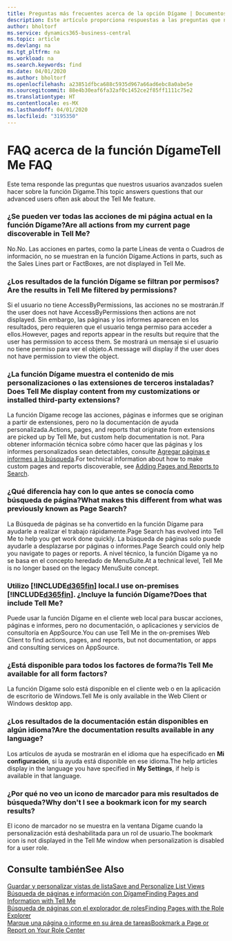 ```yaml
---
title: Preguntas más frecuentes acerca de la opción Dígame | Documentos de Microsoft
description: Este artículo proporciona respuestas a las preguntas que nuestros socios y clientes suelen hacer sobre la función Dígame.
author: bholtorf
ms.service: dynamics365-business-central
ms.topic: article
ms.devlang: na
ms.tgt_pltfrm: na
ms.workload: na
ms.search.keywords: find
ms.date: 04/01/2020
ms.author: bholtorf
ms.openlocfilehash: a23851dfbca688c5935d967a66ad6ebc8a0abe5e
ms.sourcegitcommit: 88e4b30eaf6fa32af0c1452ce2f85ff1111c75e2
ms.translationtype: HT
ms.contentlocale: es-MX
ms.lasthandoff: 04/01/2020
ms.locfileid: "3195350"
---
```

# <a name="tell-me-faq"></a><span data-ttu-id="702a7-103">FAQ acerca de la función Dígame</span><span class="sxs-lookup"><span data-stu-id="702a7-103">Tell Me FAQ</span></span>
<span data-ttu-id="702a7-104">Este tema responde las preguntas que nuestros usuarios avanzados suelen hacer sobre la función Dígame.</span><span class="sxs-lookup"><span data-stu-id="702a7-104">This topic answers questions that our advanced users often ask about the Tell Me feature.</span></span>

### <a name="are-all-actions-from-my-current-page-discoverable-in-tell-me"></a><span data-ttu-id="702a7-105">¿Se pueden ver todas las acciones de mi página actual en la función Dígame?</span><span class="sxs-lookup"><span data-stu-id="702a7-105">Are all actions from my current page discoverable in Tell Me?</span></span>
<span data-ttu-id="702a7-106">No.</span><span class="sxs-lookup"><span data-stu-id="702a7-106">No.</span></span> <span data-ttu-id="702a7-107">Las acciones en partes, como la parte Líneas de venta o Cuadros de información, no se muestran en la función Dígame.</span><span class="sxs-lookup"><span data-stu-id="702a7-107">Actions in parts, such as the Sales Lines part or FactBoxes, are not displayed in Tell Me.</span></span>

### <a name="are-the-results-in-tell-me-filtered-by-permissions"></a><span data-ttu-id="702a7-108">¿Los resultados de la función Dígame se filtran por permisos?</span><span class="sxs-lookup"><span data-stu-id="702a7-108">Are the results in Tell Me filtered by permissions?</span></span>
<span data-ttu-id="702a7-109">Si el usuario no tiene AccessByPermissions, las acciones no se mostrarán.</span><span class="sxs-lookup"><span data-stu-id="702a7-109">If the user does not have AccessByPermissions then actions are not displayed.</span></span> <span data-ttu-id="702a7-110">Sin embargo, las páginas y los informes aparecen en los resultados, pero requieren que el usuario tenga permiso para acceder a ellos.</span><span class="sxs-lookup"><span data-stu-id="702a7-110">However, pages and reports appear in the results but require that the user has permission to access them.</span></span> <span data-ttu-id="702a7-111">Se mostrará un mensaje si el usuario no tiene permiso para ver el objeto.</span><span class="sxs-lookup"><span data-stu-id="702a7-111">A message will display if the user does not have permission to view the object.</span></span>

### <a name="does-tell-me-display-content-from-my-customizations-or-installed-third-party-extensions"></a><span data-ttu-id="702a7-112">¿La función Dígame muestra el contenido de mis personalizaciones o las extensiones de terceros instaladas?</span><span class="sxs-lookup"><span data-stu-id="702a7-112">Does Tell Me display content from my customizations or installed third-party extensions?</span></span>
<span data-ttu-id="702a7-113">La función Dígame recoge las acciones, páginas e informes que se originan a partir de extensiones, pero no la documentación de ayuda personalizada.</span><span class="sxs-lookup"><span data-stu-id="702a7-113">Actions, pages, and reports that originate from extensions are picked up by Tell Me, but custom help documentation is not.</span></span> <span data-ttu-id="702a7-114">Para obtener información técnica sobre cómo hacer que las páginas y los informes personalizados sean detectables, consulte [Agregar páginas e informes a la búsqueda](/dynamics365/business-central/dev-itpro/developer/devenv-al-menusuite-functionality).</span><span class="sxs-lookup"><span data-stu-id="702a7-114">For technical information about how to make custom pages and reports discoverable, see [Adding Pages and Reports to Search](/dynamics365/business-central/dev-itpro/developer/devenv-al-menusuite-functionality).</span></span>

### <a name="what-makes-this-different-from-what-was-previously-known-as-page-search"></a><span data-ttu-id="702a7-115">¿Qué diferencia hay con lo que antes se conocía como búsqueda de página?</span><span class="sxs-lookup"><span data-stu-id="702a7-115">What makes this different from what was previously known as Page Search?</span></span>
<span data-ttu-id="702a7-116">La Búsqueda de páginas se ha convertido en la función Dígame para ayudarle a realizar el trabajo rápidamente.</span><span class="sxs-lookup"><span data-stu-id="702a7-116">Page Search has evolved into Tell Me to help you get work done quickly.</span></span> <span data-ttu-id="702a7-117">La búsqueda de páginas solo puede ayudarle a desplazarse por páginas o informes.</span><span class="sxs-lookup"><span data-stu-id="702a7-117">Page Search could only help you navigate to pages or reports.</span></span> <span data-ttu-id="702a7-118">A nivel técnico, la función Dígame ya no se basa en el concepto heredado de MenuSuite.</span><span class="sxs-lookup"><span data-stu-id="702a7-118">At a technical level, Tell Me is no longer based on the legacy MenuSuite concept.</span></span>

### <a name="i-use-on-premises-d365fin-does-that-include-tell-me"></a><span data-ttu-id="702a7-119">Utilizo [!INCLUDE[d365fin](includes/d365fin_md.md)] local.</span><span class="sxs-lookup"><span data-stu-id="702a7-119">I use on-premises [!INCLUDE[d365fin](includes/d365fin_md.md)].</span></span> <span data-ttu-id="702a7-120">¿Incluye la función Dígame?</span><span class="sxs-lookup"><span data-stu-id="702a7-120">Does that include Tell Me?</span></span>
<span data-ttu-id="702a7-121">Puede usar la función Dígame en el cliente web local para buscar acciones, páginas e informes, pero no documentación, o aplicaciones y servicios de consultoría en AppSource.</span><span class="sxs-lookup"><span data-stu-id="702a7-121">You can use Tell Me in the on-premises Web Client to find actions, pages, and reports, but not documentation, or apps and consulting services on AppSource.</span></span>

### <a name="is-tell-me-available-for-all-form-factors"></a><span data-ttu-id="702a7-122">¿Está disponible para todos los factores de forma?</span><span class="sxs-lookup"><span data-stu-id="702a7-122">Is Tell Me available for all form factors?</span></span>
<span data-ttu-id="702a7-123">La función Dígame solo está disponible en el cliente web o en la aplicación de escritorio de Windows.</span><span class="sxs-lookup"><span data-stu-id="702a7-123">Tell Me is only available in the Web Client or Windows desktop app.</span></span>

### <a name="are-the-documentation-results-available-in-any-language"></a><span data-ttu-id="702a7-124">¿Los resultados de la documentación están disponibles en algún idioma?</span><span class="sxs-lookup"><span data-stu-id="702a7-124">Are the documentation results available in any language?</span></span>
<span data-ttu-id="702a7-125">Los artículos de ayuda se mostrarán en el idioma que ha especificado en **Mi configuración**, si la ayuda está disponible en ese idioma.</span><span class="sxs-lookup"><span data-stu-id="702a7-125">The help articles display in the language you have specified in **My Settings**, if help is available in that language.</span></span>

### <a name="why-dont-i-see-a-bookmark-icon-for-my-search-results"></a><span data-ttu-id="702a7-126">¿Por qué no veo un icono de marcador para mis resultados de búsqueda?</span><span class="sxs-lookup"><span data-stu-id="702a7-126">Why don't I see a bookmark icon for my search results?</span></span>
<span data-ttu-id="702a7-127">El icono de marcador no se muestra en la ventana Dígame cuando la personalización está deshabilitada para un rol de usuario.</span><span class="sxs-lookup"><span data-stu-id="702a7-127">The bookmark icon is not displayed in the Tell Me window when personalization is disabled for a user role.</span></span>


## <a name="see-also"></a><span data-ttu-id="702a7-128">Consulte también</span><span class="sxs-lookup"><span data-stu-id="702a7-128">See Also</span></span>  
[<span data-ttu-id="702a7-129">Guardar y personalizar vistas de lista</span><span class="sxs-lookup"><span data-stu-id="702a7-129">Save and Personalize List Views</span></span>](ui-views.md)  
[<span data-ttu-id="702a7-130">Búsqueda de páginas e información con Dígame</span><span class="sxs-lookup"><span data-stu-id="702a7-130">Finding Pages and Information with Tell Me</span></span>](ui-search.md)  
[<span data-ttu-id="702a7-131">Búsqueda de páginas con el explorador de roles</span><span class="sxs-lookup"><span data-stu-id="702a7-131">Finding Pages with the Role Explorer</span></span>](ui-role-explorer.md)  
[<span data-ttu-id="702a7-132">Marque una página o informe en su área de tareas</span><span class="sxs-lookup"><span data-stu-id="702a7-132">Bookmark a Page or Report on Your Role Center</span></span>](ui-bookmarks.md)
